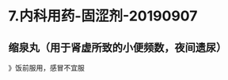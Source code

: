 # 7.内科用药-固涩剂-20190907



<a name="5Gw7h"></a>
## 缩泉丸（用于肾虚所致的小便频数，夜间遗尿）
》饭前服用，感冒不宜服


<a name="CRldH"></a>
## 
